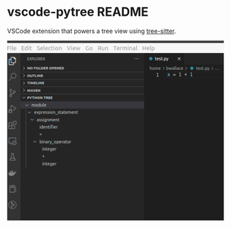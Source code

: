 # vscode-pytree README

VSCode extension that powers a tree view using [tree-sitter](https://tree-sitter.github.io/tree-sitter/).

![](tree_view.png)
